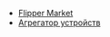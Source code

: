 - [Flipper Market](https://flipper.market/catalog)
- [Агрегатор устройств](https://flipperaddons.com/)